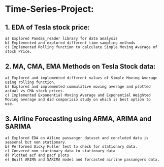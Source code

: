 # Time-Series-Project:
## 1. EDA of Tesla stock price: 
    a) Explored Pandas_reader library for data analysis
    b) Emplemented and explored different time sampling methods 
    c) Implemented Rolling function to calculate Simple Moving Average of stock Price.

## 2. MA, CMA, EMA Methods on Tesla Stock data: 
    a) Explored and implemented different values of Simple Moving Average using rolling function. 
    b) Explored and implemented cummulative moving average and plotted actual vs CMA stock prices. 
    c) Implemented Exponential Moving Average and Exponential Weighted Moving average and did comparisio study on which is best option to use. 

## 3. Airline Forecasting using ARMA, ARIMA and SARIMA
    a) Explored EDA on Ailine passanger dataset and concluded data is seasonal but non stationary. 
    b) Performed Dicky Fuller test to check for stationary data. 
    c) Convered non stationary data to stationary data
    d) Plotted acf and pacf plots
    e) Built ARIMA and SARIMA model and forcasted airline passangers data. 
